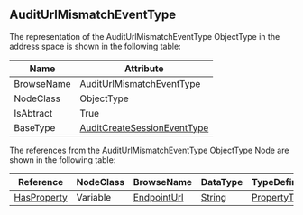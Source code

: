 <!-- objecttype -->
## AuditUrlMismatchEventType

The representation of the AuditUrlMismatchEventType ObjectType in the address space is shown in the following table:  

|Name|Attribute|
|---|---|
|BrowseName|AuditUrlMismatchEventType|
|NodeClass|ObjectType|
|IsAbtract|True|
|BaseType|[AuditCreateSessionEventType](../../../Part5/ObjectTypes/AuditCreateSessionEventType/readme.md)|

The references from the AuditUrlMismatchEventType ObjectType Node are shown in the following table:  

|Reference|NodeClass|BrowseName|DataType|TypeDefinition|ModellingRule|
|---|---|---|---|---|---|
|[HasProperty](../../../Part3/ReferenceTypes/HasProperty/readme.md)|Variable|[EndpointUrl](#EndpointUrl)|[String](../../../Part3/DataTypes/String/readme.md)|[PropertyType](../../Part5/VariableTypes/PropertyType/readme.md)|[Mandatory](../../Objects/Mandatory/readme.md)|


